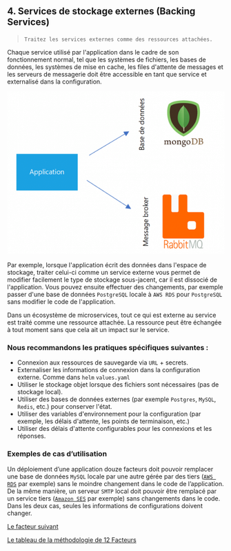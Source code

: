 ## 4. Services de stockage externes (Backing Services)

> `Traitez les services externes comme des ressources attachées.`

Chaque service utilisé par l'application dans le cadre de son fonctionnement normal, tel que les systèmes de fichiers, les bases de données, les systèmes de mise en cache, les files d'attente de messages et les serveurs de messagerie doit être accessible en tant que service et externalisé dans la configuration.

![](../images/stockage.png)

Par exemple, lorsque l'application écrit des données dans l'espace de stockage, traiter celui-ci comme un service externe vous permet de modifier facilement le type de stockage sous-jacent, car il est dissocié de l'application. Vous pouvez ensuite effectuer des changements, par exemple passer d'une base de données `PostgreSQL` locale à `AWS RDS` pour `PostgreSQL` sans modifier le code de l'application.

Dans un écosystème de microservices, tout ce qui est externe au service est traité comme une ressource attachée. La ressource peut être échangée à tout moment sans que cela ait un impact sur le service.

### Nous recommandons les pratiques spécifiques suivantes :

- Connexion aux ressources de sauvegarde via `URL` + secrets. 
- Externaliser les informations de connexion dans la configuration externe. Comme dans `helm` `values.yaml`
- Utiliser le stockage objet lorsque des fichiers sont nécessaires (pas de stockage local).
- Utiliser des bases de données externes (par exemple `Postgres`, `MySQL`, `Redis`, etc.) pour conserver l'état.
- Utiliser des variables d'environnement pour la configuration (par exemple, les délais d'attente, les points de terminaison, etc.)
- Utiliser des délais d'attente configurables pour les connexions et les réponses.

### Exemples de cas d’utilisation

Un déploiement d’une application douze facteurs doit pouvoir remplacer une base de données `MySQL` locale par une autre gérée par des tiers ([`AWS RDS`](https://aws.amazon.com/fr/rds/) par exemple) sans le moindre changement dans le code de l’application. De la même manière, un serveur `SMTP` local doit pouvoir être remplacé par un service tiers ([`Amazon SES`](https://aws.amazon.com/fr/ses/) par exemple) sans changements dans le code. Dans les deux cas, seules les informations de configurations doivent changer.


[Le facteur suivant](./5_cicd.md)

[Le tableau de la méthodologie de 12 Facteurs](../README.md)